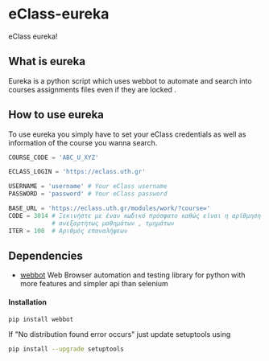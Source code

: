 # eClass-eureka
eClass eureka!

## What is eureka
Eureka is a python script which uses webbot to automate and search into courses assignments files even if they are locked .

## How to use eureka
To use eureka you simply have to set your eClass credentials as well as information of the course you wanna search.

```python
COURSE_CODE = 'ABC_U_XYZ'

ECLASS_LOGIN = 'https://eclass.uth.gr'

USERNAME = 'username' # Your eClass username
PASSWORD = 'password' # Your eClass password

BASE_URL = 'https://eclass.uth.gr/modules/work/?course='
CODE = 3014 # Ξεκινήστε με έναν κωδικό πρόσφατο καθώς είναι η αρίθμηση είναι σειριακή για όλο το eClass
            # ανεξαρτήτως μαθημάτων , τμημάτων
ITER = 100  # Αριθμός επαναλήψεων
```

## Dependencies
- [webbot](https://pypi.org/project/webbot/)
Web Browser automation and testing library for python with more features and simpler api than selenium

#### Installation

```bash
pip install webbot
```

If "No distribution found error occurs" just update setuptools using 
```bash
pip install --upgrade setuptools
```
